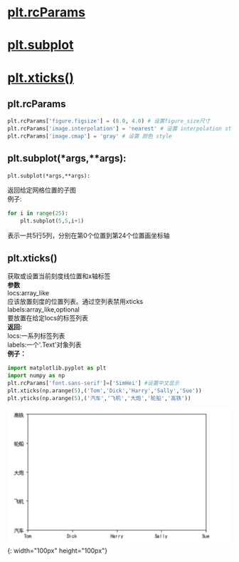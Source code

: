 # [plt.rcParams](#rcParams)  
# [plt.subplot](#subplot)
# [plt.xticks()](#xticks)
<div id="rcParams"></div> 

## plt.rcParams 

```python
plt.rcParams['figure.figsize'] = (8.0, 4.0) # 设置figure_size尺寸  
plt.rcParams['image.interpolation'] = 'nearest' # 设置 interpolation style  
plt.rcParams['image.cmap'] = 'gray' # 设置 颜色 style
```


<div id="subplot"></div> 

## plt.subplot(*args,**args):

```
plt.subplot(*args,**args):
```  

返回给定网格位置的子图<br>
例子:<br> 
```python
for i in range(25):  
	plt.subplot(5,5,i+1)
``` 

表示一共5行5列，分别在第0个位置到第24个位置画坐标轴

<div id="xticks"></div>

## plt.xticks()<br/>
获取或设置当前刻度线位置和x轴标签<br/>
**参数**<br/>
locs:array_like<br/>
应该放置刻度的位置列表。通过空列表禁用xticks<br/>
labels:array_like,optional<br/>
要放置在给定locs的标签列表<br/>
**返回:**<br/>
locs:一系列标签列表<br/>
labels:一个'.Text'对象列表<br/>
**例子：**<br/>
```python
import matplotlib.pyplot as plt
import numpy as np
plt.rcParams['font.sans-serif']=['SimHei'] #设置中文显示
plt.xticks(np.arange(5),('Tom','Dick','Harry','Sally','Sue'))
plt.yticks(np.arange(5),('汽车','飞机','大炮','轮船','高铁'))
```
![](https://github.com/czwinner/AI_NOTES/blob/master/matplotlib/pictures/plt.xticks.png) {: width="100px" height="100px"}
